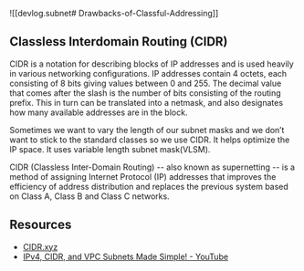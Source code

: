 
![[devlog.subnet# Drawbacks-of-Classful-Addressing]]

## Classless Interdomain Routing (CIDR)

CIDR is a notation for describing blocks of IP addresses and is used heavily in various networking configurations. IP addresses contain 4 octets, each consisting of 8 bits giving values between 0 and 255. The decimal value that comes after the slash is the number of bits consisting of the routing prefix. This in turn can be translated into a netmask, and also designates how many available addresses are in the block.

Sometimes we want to vary the length of our subnet masks and we don’t want to stick to the standard classes so we use CIDR. It helps optimize the IP space. It uses variable length subnet mask(VLSM).

CIDR (Classless Inter-Domain Routing) -- also known as supernetting -- is a method of assigning Internet Protocol (IP) addresses that improves the efficiency of address distribution and replaces the previous system based on Class A, Class B and Class C networks.

## Resources

- [CIDR.xyz](https://cidr.xyz/)
- [IPv4, CIDR, and VPC Subnets Made Simple! - YouTube](https://www.youtube.com/watch?v=z07HTSzzp3o&t=216s)
